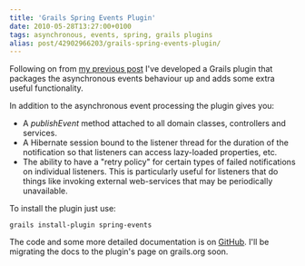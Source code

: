 ```yaml
---
title: 'Grails Spring Events Plugin'
date: 2010-05-28T13:27:00+0100
tags: asynchronous, events, spring, grails plugins
alias: post/42902966203/grails-spring-events-plugin/
---
```


Following on from [my previous post][1] I've developed a Grails plugin that packages the asynchronous events behaviour up and adds some extra useful functionality.

<!-- more -->

In addition to the asynchronous event processing the plugin gives you:

* A _publishEvent_ method attached to all domain classes, controllers and services.
* A Hibernate session bound to the listener thread for the duration of the notification so that listeners can access lazy-loaded properties, etc.
* The ability to have a "retry policy" for certain types of failed notifications on individual listeners. This is particularly useful for listeners that do things like invoking external web-services that may be periodically unavailable.

To install the plugin just use:

    grails install-plugin spring-events

The code and some more detailed documentation is on [GitHub][2]. I'll be migrating the docs to the plugin's page on grails.org soon.

[1]: http://blog.freeside.co/post/42902948889/asynchronous-application-events-in-grails
[2]: http://github.com/robfletcher/grails-spring-events

